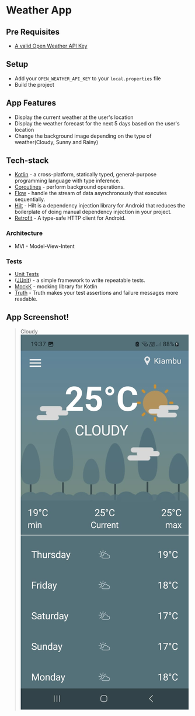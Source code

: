 # Weather App


## Pre Requisites
- [A valid Open Weather API Key](https://openweathermap.org/appid)

## Setup
- Add your `OPEN_WEATHER_API_KEY` to your `local.properties` file
- Build the project

## App Features

* Display the current weather at the user's location
* Display the weather forecast for the next 5 days based on the user's location
* Change the background image depending on the type of weather(Cloudy, Sunny and Rainy)

## Tech-stack
* [Kotlin](https://kotlinlang.org/) - a cross-platform, statically typed, general-purpose programming language with type inference.
* [Coroutines](https://kotlinlang.org/docs/reference/coroutines-overview.html) - perform background operations.
* [Flow](https://kotlinlang.org/docs/reference/coroutines/flow.html) - handle the stream of data asynchronously that executes sequentially.
* [Hilt](https://developer.android.com/training/dependency-injection/hilt-android) - Hilt is a dependency injection library for Android that reduces the boilerplate of doing manual dependency injection in your project.
* [Retrofit](https://square.github.io/retrofit/) - A type-safe HTTP client for Android.

### Architecture
* MVI - Model-View-Intent

### Tests
* [Unit Tests](https://en.wikipedia.org/wiki/Unit_testing) 
* ([JUnit](https://junit.org/junit4/)) - a simple framework to write repeatable tests.
* [MockK](https://github.com/mockk) - mocking library for Kotlin
* [Truth](https://github.com/google/truth) - Truth makes your test assertions and failure messages more readable.

## App Screenshot!
> Cloudy
> ![](WhatsApp%20Image%202024-02-29%20at%2009.16.50.jpeg)




